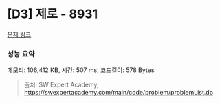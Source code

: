 # [D3] 제로 - 8931 

[문제 링크](https://swexpertacademy.com/main/code/problem/problemDetail.do?contestProbId=AW5jBWLq7jwDFATQ) 

### 성능 요약

메모리: 106,412 KB, 시간: 507 ms, 코드길이: 578 Bytes



> 출처: SW Expert Academy, https://swexpertacademy.com/main/code/problem/problemList.do